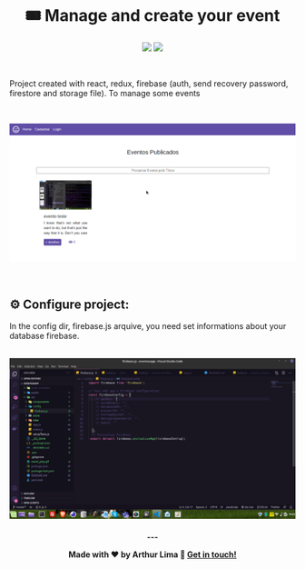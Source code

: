 
<h1 align="center">
  🎟️ Manage and create your event
</h1>


<p align="center">

  <a alt="Arthur Lima Linkedin" href="https://www.linkedin.com/in/arthur-lima-294ab0103/">
    <img src="https://img.shields.io/badge/LinkedIn-Arthur-blue?logo=linkedin"/></a>
 
  <a alt="Arthur Lima GitHub" href="https://github.com/thurdelima">
  <img src="https://img.shields.io/badge/GitHub-thurdelima-lightgrey?logo=github"/></a>
 

</p>
<br/>

Project created with react, redux, firebase (auth, send recovery password, firestore and storage file). To manage some events

<br/>

![alt text](https://raw.githubusercontent.com/thurdelima/react-redux-firebase-eventosapp/master/event_play.gif)


<br/>

##  ⚙️ Configure project:

In the config dir, firebase.js arquive, you need set informations about your database firebase.

<br/>

<img src="https://raw.githubusercontent.com/thurdelima/react-redux-firebase-eventosapp/master/config.png" >

<br/>

<h4 align="center">
  ---

Made with ♥   by Arthur Lima :wave: [Get in touch!](https://www.linkedin.com/in/arthur-lima-294ab0103/)
</h4>



